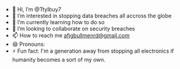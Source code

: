 - 👋 Hi, I’m @Ttylbuy7
- 👀 I’m interested in stopping data breaches all accross the globe
- 🌱 I’m currently learning how to do so
- 💞️ I’m looking to collaborate on security breaches
- 📫 How to reach me afjgbullmenrd@gmail.com
- 😄 Pronouns: 
- ⚡ Fun fact: I'm a generation away from stopping all electronics if humanity becomes a sort of my own.

<!---
Ttylbuy7/Ttylbuy7 is a ✨ special ✨ repository because its `README.md` (this file) appears on your GitHub profile.
You can click the Preview link to take a look at your changes.
--->
